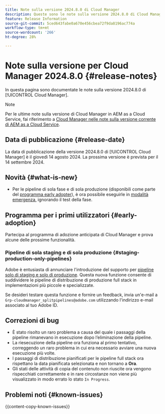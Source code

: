 ```yaml
---
title: Note sulla versione 2024.8.0 di Cloud Manager
description: Queste sono le note sulla versione 2024.8.0 di Cloud Manager.
feature: Release Information
source-git-commit: 5ced643fabe0a670e456cbea72f9da8196ac774a
workflow-type: tm+mt
source-wordcount: '266'
ht-degree: 28%

---
```



# Note sulla versione per Cloud Manager 2024.8.0 {#release-notes}

In questa pagina sono documentate le note sulla versione 2024.8.0 di [!UICONTROL Cloud Manager].

>[!NOTE]
>
>Per le ultime note sulla versione di Cloud Manager in AEM as a Cloud Service, fai riferimento a [Cloud Manager nelle note sulla versione corrente di AEM as a Cloud Service](https://experienceleague.adobe.com/it/docs/experience-manager-cloud-service/content/release-notes/cloud-manager/current).

## Data di pubblicazione {#release-date}

La data di pubblicazione della versione 2024.8.0 di [!UICONTROL Cloud Manager] è il giovedì 14 agosto 2024. La prossima versione è prevista per il 14 settembre 2024.

## Novità {#what-is-new}

* Per le pipeline di sola fase e di sola produzione (disponibili come parte del [programma early adopter](#staging-production-only-pipelines)), è ora possibile eseguirle in [modalità emergenza,](/help/using/stage-prod-only.md#emergency-mode) ignorando il test della fase.

## Programma per i primi utilizzatori {#early-adoption}

Partecipa al programma di adozione anticipata di Cloud Manager e prova alcune delle prossime funzionalità.

### Pipeline di sola staging e di sola produzione {#staging-production-only-pipelines}

Adobe è entusiasta di annunciare l&#39;introduzione del supporto per [pipeline solo di staging e solo di produzione](/help/using/stage-prod-only.md). Questa nuova funzione consente di suddividere le pipeline di distribuzione di produzione full stack in implementazioni più piccole e specializzate.

Se desideri testare questa funzione e fornire un feedback, invia un&#39;e-mail a `Grp-cloudmanager_splitpipelines@adobe.com` utilizzando l&#39;indirizzo e-mail associato al tuo Adobe ID.

## Correzioni di bug

* È stato risolto un raro problema a causa del quale i passaggi della pipeline rimanevano in esecuzione dopo l’eliminazione della pipeline.
* La riesecuzione della pipeline ora funziona al primo tentativo, correggendo un raro problema in cui era necessario avviare una nuova esecuzione più volte.
* I passaggi di distribuzione pianificati per le pipeline full stack ora rispettano la data pianificata selezionata e non tornano a **Ora**.
* Gli stati delle attività di copia del contenuto non riuscite ora vengono rispecchiati correttamente e in rare circostanze non viene più visualizzato in modo errato lo stato `In Progress`.

## Problemi noti {#known-issues}

{{content-copy-known-issues}}
